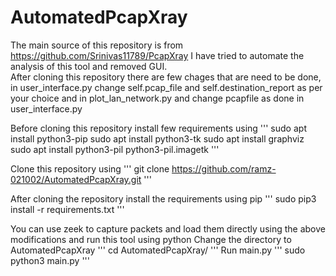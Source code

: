 # AutomatedPcapXray
The main source of this repository is from https://github.com/Srinivas11789/PcapXray
I have tried to automate the analysis of this tool and removed GUI.\
After cloning this repository there are few chages that are need to be done, in user_interface.py change self.pcap_file and self.destination_report as per your choice
and in plot_lan_network.py and change pcapfile as done in user_interface.py

Before cloning this repository install few requirements using
'''
sudo apt install python3-pip
sudo apt install python3-tk
sudo apt install graphviz
sudo apt install python3-pil python3-pil.imagetk
'''

Clone this repository using
'''
git clone https://github.com/ramz-021002/AutomatedPcapXray.git 
'''

After cloning the repository install the requirements using pip
'''
sudo pip3 install -r requirements.txt
'''

You can use zeek to capture packets and load them directly using the above modifications and run this tool using python
Change the directory to AutomatedPcapXray
'''
cd AutomatedPcapXray/
'''
Run main.py
'''
sudo python3 main.py
'''
